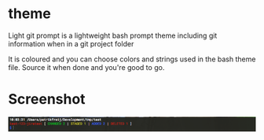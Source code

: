 # theme
Light git prompt is a lightweight bash prompt theme including git information when in a git project folder

It is coloured and you can choose colors and strings used in the bash theme file. Source it when done and you're good to go.

# Screenshot

![Screenshot](https://raw.githubusercontent.com/Loyen/bash/master/theme/light-git/screenshot.png)
